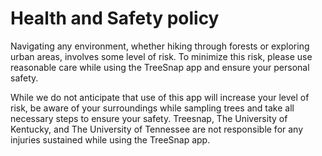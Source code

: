 # Health and Safety policy

Navigating any environment, whether hiking through forests or exploring urban areas, involves some level of risk.  To minimize this risk, please use reasonable care while using the TreeSnap app and ensure your personal safety.  

While we do not anticipate that use of this app will increase your level of risk, be aware of your surroundings while sampling trees and take all necessary steps to ensure your safety.  Treesnap, The University of Kentucky, and The University of Tennessee are not responsible for any injuries sustained while using the TreeSnap app.
